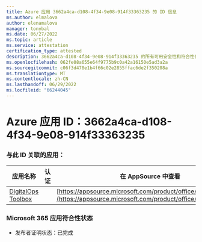 ```yaml
---
title: Azure 应用 3662a4ca-d108-4f34-9e08-914f33363235 的 ID 信息
ms.author: elmalova
author: elenamalova
manager: tonybal
ms.date: 06/27/2022
ms.topic: article
ms.service: attestation
certification_type: attested
description: 3662a4ca-d108-4f34-9e08-914f33363235 的所有可用安全性和符合性信息。
ms.openlocfilehash: 062fe08a655e64f9775b9c0a42a16150e5ad3a2a
ms.sourcegitcommit: c06f3d478e1b4f66c02e2855ffac6de2f350208a
ms.translationtype: MT
ms.contentlocale: zh-CN
ms.lasthandoff: 06/29/2022
ms.locfileid: "66244045"
---
```

# <a name="azure-app-id-3662a4ca-d108-4f34-9e08-914f33363235"></a>Azure 应用 ID：3662a4ca-d108-4f34-9e08-914f33363235


### <a name="apps-associated-with-this-id"></a>与此 ID 关联的应用：
| **应用名称** | **认证** | **在 AppSource 中查看** |
|--------------|---------------|-----------------------|
| [DigitalOps Toolbox](../forward/WA200003934.md) |  | [https://appsource.microsoft.com/product/office/WA200003934](https://appsource.microsoft.com/product/office/WA200003934) |

### <a name="microsoft-365-app-compliance-status"></a>Microsoft 365 应用符合性状态
- 发布者证明状态：已完成
